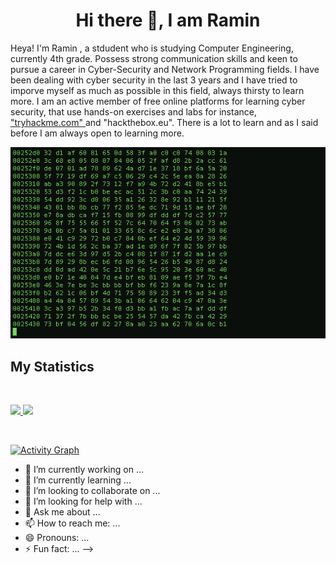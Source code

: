 <h1 align="center">
  <b>Hi there 👋, I am Ramin</b>
</h1>

Heya! I'm Ramin , a stdudent who is
studying Computer Engineering, currently 4th grade.
Possess strong communication skills and keen to
pursue a career in Cyber-Security and Network
Programming fields. I have been dealing with cyber
security in the last 3 years and I have tried to imporve
myself as much as possible in this field, always thirsty to learn more.
I am an active member of free online platforms for
learning cyber security, that use hands-on exercises
and labs for instance, <a href="https://tryhackme.com/xramx"> "tryhackme.com" </a>and
"hackthebox.eu". There is a lot to learn
and as I said before I am always open to learning
more.

<img src="start.gif" ></h2>



## My Statistics

<br/>
<p align="left">
  <a href="https://google.com">
  <img width="49.5%" src="https://github-readme-stats.vercel.app/api?username=ramixix&show_icons=true&theme=gruvbox&hide_border=true" />
    <img width="49.5%" src="https://github-readme-streak-stats.herokuapp.com/?user=ramixix&theme=gruvbox&hide_border=true" />
  </a>
</p>
<br>

[![Activity Graph](https://activity-graph.herokuapp.com/graph?username=ramixix&custom_title=Ramixix%20Contribution%20Graph&theme=gruvbox&bg_color=282828&hide_border=true&line=d1a01f&point=c58545)](https://google.com)



- 🔭 I’m currently working on ...
- 🌱 I’m currently learning ...
- 👯 I’m looking to collaborate on ...
- 🤔 I’m looking for help with ...
- 💬 Ask me about ...
- 📫 How to reach me: ...
- 😄 Pronouns: ...
- ⚡ Fun fact: ...
-->
